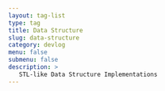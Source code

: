 ```yaml
---
layout: tag-list
type: tag
title: Data Structure
slug: data-structure
category: devlog
menu: false
submenu: false
description: >
   STL-like Data Structure Implementations
---
```

